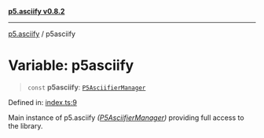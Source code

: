[**p5.asciify v0.8.2**](../README.md)

***

[p5.asciify](../README.md) / p5asciify

# Variable: p5asciify

> `const` **p5asciify**: [`P5AsciifierManager`](../classes/P5AsciifierManager.md)

Defined in: [index.ts:9](https://github.com/humanbydefinition/p5.asciify/blob/553bb5ac82249ad767c7c569631587ea0b0f6e12/src/lib/index.ts#L9)

Main instance of p5.asciify *([P5AsciifierManager](../classes/P5AsciifierManager.md))* providing full access to the library.

